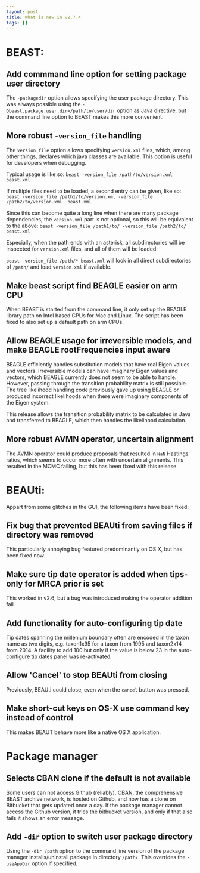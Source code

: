 ```yaml
---
layout: post
title: What is new in v2.7.4
tags: []
---
```


# BEAST:

##  Add commmand line option for setting package user directory

The `-packagedir` option allows specifying the user package directory. This was always possible using the `-Dbeast.package.user.dir=/path/to/user/dir` option as Java directive, but the command line option to BEAST makes this more convenient.

##  More robust `-version_file` handling

The `version_file` option allows specifying `version.xml` files, which, among other things, declares which java classes are available. This option is useful for developers when debugging.

Typical usage is like so:
```beast -version_file /path/to/version.xml beast.xml```

If multiple files need to be loaded, a second entry can be given, like so:
```beast -version_file /path1/to/version.xml -version_file /path2/to/version.xml  beast.xml```

Since this can become quite a long line when there are many package dependencies, the `version.xml` part is not optional, so this will be equivalent to the above:
```beast -version_file /path1/to/ -version_file /path2/to/  beast.xml```


Especially, when the path ends with an asterisk, all subdirectories will be inspected for `version.xml` files, and all of them will be loaded:

```beast -version_file /path/* beast.xml```
will look in all direct subdirectories of `/path/` and load `version.xml` if available.

##  Make beast script find BEAGLE easier on arm CPU

When BEAST is started from the command line, it only set up the BEAGLE library path on Intel based CPUs for Mac and Linux. The script has been fixed to also set up a default path on arm CPUs.

##  Allow BEAGLE usage for irreversible models, and make BEAGLE rootFrequencies input aware

BEAGLE efficiently handles substitution models that have real Eigen values and vectors. Irreversible models can have imaginary Eigen values and vectors, which BEAGLE currently does not seem to be able to handle. However, passing through the transition probability matrix is still possible. The tree likelihood handling code previously gave up using BEAGLE or produced incorrect likelihoods when there were imaginary components of the Eigen system. 

This release allows the transition probability matrix to be calculated in Java and transferred to BEAGLE, which then handles the likelihood calculation.

##  More robust AVMN operator, uncertain alignment 

The AVMN operator could produce proposals that resulted in `NaN` Hastings ratios, which seems to occur more often with uncertain alignments. This resulted in the MCMC failing, but this has been fixed with this release.


# BEAUti:

Appart from some glitches in the GUI, the following items have been fixed:

##  Fix bug that prevented BEAUti from saving files if directory was removed

This particularly annoying bug featured predominantly on OS X, but has been fixed now.

##  Make sure tip date operator is added when tips-only for MRCA prior is set

This worked in v2.6, but a bug was introduced making the operator addition fail.

##  Add functionality for auto-configuring tip date

Tip dates spanning the millenium boundary often are encoded in the taxon name as two digits, e.g. taxon1x95 for a taxon from 1995 and taxon2x14 from 2014. A facility to add 100 but only if the value is below 23 in the auto-configure tip dates panel was re-activated.

##  Allow 'Cancel' to stop BEAUti from closing

Previously, BEAUti could close, even when the `cancel` button was pressed.

##  Make short-cut keys on OS-X use command key instead of control

This makes BEAUT behave more like a native OS X application.

# Package manager 

##  Selects CBAN clone if the default is not available

Some users can not access Github (reliably). CBAN, the comprehensive BEAST archive network, is hosted on Github, and now has a clone on Bitbucket that gets updated once a day. If the package manager cannot access the Github version, it tries the bitbucket version, and only if that also fails it shows an error message.

##  Add `-dir` option to switch user package directory

Using the `-dir /path` option to the command line version of the package manager installs/uninstall package in directory `/path/`. This overrides the `-useAppDir` option if specified.


